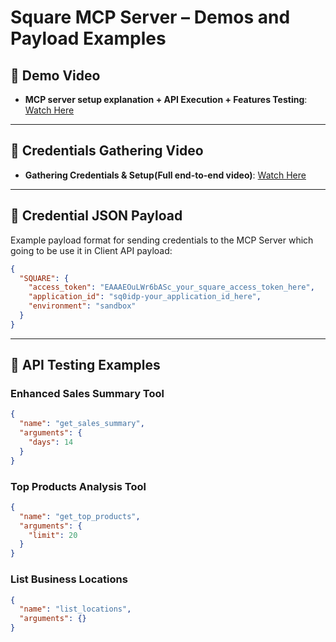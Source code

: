 # Square MCP Server – Demos and Payload Examples

## 🎥 Demo Video
- **MCP server setup explanation + API Execution + Features Testing**: [Watch Here](https://your-demo-video-link.com)

---

## 🎥 Credentials Gathering Video
- **Gathering Credentials & Setup(Full end-to-end video)**: [Watch Here](https://your-demo-video-link.com)

---

## 🔐 Credential JSON Payload
Example payload format for sending credentials to the MCP Server which going to be use it in Client API payload:
```json
{
  "SQUARE": {
    "access_token": "EAAAEOuLWr6bASc_your_square_access_token_here",
    "application_id": "sq0idp-your_application_id_here",
    "environment": "sandbox"
  }
}
```

---

## 🧪 API Testing Examples

### Enhanced Sales Summary Tool
```json
{
  "name": "get_sales_summary",
  "arguments": {
    "days": 14
  }
}
```

### Top Products Analysis Tool
```json
{
  "name": "get_top_products", 
  "arguments": {
    "limit": 20
  }
}
```

### List Business Locations
```json
{
  "name": "list_locations",
  "arguments": {}
}
```
